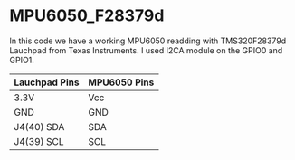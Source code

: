 # MPU6050_F28379d
In this code we have a working MPU6050 readding with TMS320F28379d Lauchpad from Texas Instruments.
I used I2CA module on the GPIO0 and GPIO1.

| Lauchpad Pins  | MPU6050 Pins |
| ------------- | ------------- |
|     3.3V      |    Vcc        |
|      GND      |     GND       |
| J4(40) SDA  | SDA  |
| J4(39) SCL  | SCL  |

